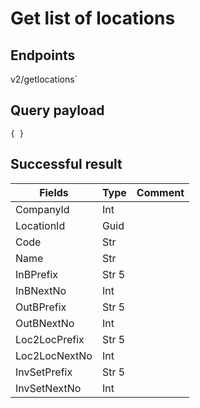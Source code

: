 # Get list of locations

## Endpoints

<!--@include: @/dist/md/api_url.md-->v2/getlocations`

## Query payload

```
{ }
```

## Successful result

|Fields|Type|Comment|
|------|----|-------|
|CompanyId|Int||	
|LocationId|Guid||	
|Code|Str||	
|Name|Str||	
|InBPrefix|Str 5||	
|InBNextNo|Int||	
|OutBPrefix|Str 5||	
|OutBNextNo|Int||	
|Loc2LocPrefix|Str 5||	
|Loc2LocNextNo|Int||	
|InvSetPrefix|Str 5||	
|InvSetNextNo|Int||